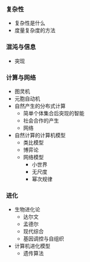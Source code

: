 ### 复杂性
- 复杂性是什么
- 度量复杂度的方法
### 混沌与信息
- 突现
### 计算与网络
- 图灵机
- 元胞自动机
- 自然产生的分布式计算
  - 简单个体集合后突现的智能
  - 社会合作的产生
  - 网络
- 自然计算的计算机模型
  - 类比模型
  - 博弈论
  - 网络模型
    - 小世界
    - 无尺度
    - 幂次规律
### 进化
- 生物进化论
  - 达尔文
  - 孟德尔
  - 现代综合
  - 基因调控与自组织
- 计算机进化模型
  - 遗传算法
